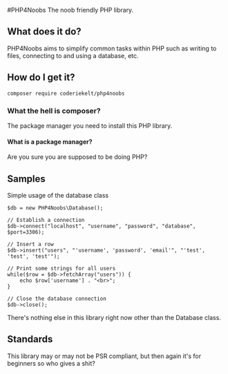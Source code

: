 #PHP4Noobs
The noob friendly PHP library.

## What does it do?
PHP4Noobs aims to simplify common tasks within PHP such as writing to files, connecting to and using a database, etc.

## How do I get it?
`composer require coderiekelt/php4noobs`

### What the hell is composer?
The package manager you need to install this PHP library.

#### What is a package manager?
Are you sure you are supposed to be doing PHP?

## Samples
Simple usage of the database class
```
$db = new PHP4Noobs\Database();

// Establish a connection
$db->connect("localhost", "username", "password", "database", $port=3306);

// Insert a row
$db->insert("users", "'username', 'password', 'email'", "'test', 'test', 'test'");

// Print some strings for all users
while($row = $db->fetchArray("users")) {
	echo $row['username'] . "<br>";
}

// Close the database connection
$db->close();
```

There's nothing else in this library right now other than the Database class.

## Standards
This library may or may not be PSR compliant, but then again it's for beginners so who gives a shit?
